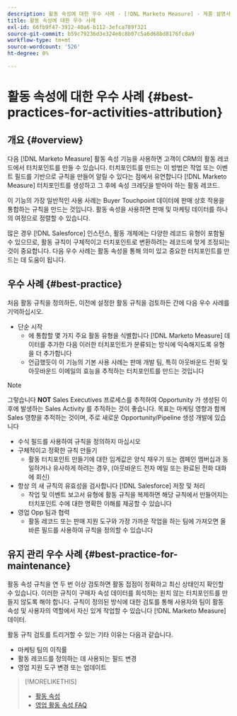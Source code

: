 ```yaml
---
description: 활동 속성에 대한 우수 사례 - [!DNL Marketo Measure] - 제품 설명서
title: 활동 속성에 대한 우수 사례
exl-id: 66fb9f47-3912-40a6-b112-3efca789f321
source-git-commit: b59c79236d3e324e8c8b07c5a6d68bd8176fc8a9
workflow-type: tm+mt
source-wordcount: '526'
ht-degree: 0%

---
```


# 활동 속성에 대한 우수 사례 {#best-practices-for-activities-attribution}

## 개요 {#overview}

다음 [!DNL Marketo Measure] 활동 속성 기능을 사용하면 고객이 CRM의 활동 레코드에서 터치포인트를 만들 수 있습니다. 터치포인트를 만드는 이 방법은 작업 또는 이벤트 필드를 기반으로 규칙을 만들어 알릴 수 있다는 점에서 유연합니다 [!DNL Marketo Measure] 터치포인트를 생성하고 그 후에 속성 크레딧을 받아야 하는 활동 레코드.

이 기능의 가장 일반적인 사용 사례는 Buyer Touchpoint 데이터에 판매 상호 작용을 통합하는 규칙을 만드는 것입니다. 활동 속성을 사용하면 판매 및 마케팅 데이터를 하나의 여정으로 정렬할 수 있습니다.

많은 경우 [!DNL Salesforce] 인스턴스, 활동 개체에는 다양한 레코드 유형이 포함될 수 있으므로, 활동 규칙이 구체적이고 터치포인트로 변환하려는 레코드에 맞게 조정되는 것이 중요합니다. 다음 우수 사례는 활동 속성을 통해 의미 있고 중요한 터치포인트를 만드는 데 도움이 됩니다.

## 우수 사례 {#best-practice}

처음 활동 규칙을 정의하든, 이전에 설정한 활동 규칙을 검토하든 간에 다음 우수 사례를 기억하십시오.

* 단순 시작
   * 에 통합할 몇 가지 주요 활동 유형을 식별합니다 [!DNL Marketo Measure] 데이터를 추가한 다음 이러한 터치포인트가 분류되는 방식에 익숙해지도록 유형을 더 추가합니다
   * 언급했듯이 이 기능의 기본 사용 사례는 판매 개발 팀, 특히 아웃바운드 전화 및 아웃바운드 이메일의 효능을 추적하는 터치포인트를 만드는 것입니다

>[!NOTE]
>
>그렇습니다 **NOT** Sales Executives 프로세스를 추적하여 Opportunity 가 생성된 이후에 발생하는 Sales Activity 를 추적하는 것이 좋습니다. 목표는 마케팅 영향과 함께 Sales 영향을 추적하는 것이며, 주로 새로운 Opportunity/Pipeline 생성 개발에 있습니다

* 수식 필드를 사용하여 규칙을 정의하지 마십시오
* 구체적이고 정확한 규칙 만들기
   * 활동 터치포인트 만들기에 대한 임계값은 양식 채우기 또는 캠페인 멤버십과 동일하거나 유사하게 하려는 경우, (아웃바운드 전자 메일 또는 완료된 전화 대화에 회신)
* 항상 의 새 규칙의 유효성을 검사합니다 [!DNL Salesforce] 저장 및 처리
   * 작업 및 이벤트 보고서 유형에 활동 규칙을 복제하면 해당 규칙에서 만들어지는 터치포인트 수에 대한 명확한 이해를 제공할 수 있습니다
* 영업 Opp 팀과 협력
   * 활동 레코드 또는 판매 지원 도구와 가장 가까운 작업을 하는 팀에 가져오면 올바른 필드를 사용하여 규칙을 정의할 수 있습니다

## 유지 관리 우수 사례 {#best-practice-for-maintenance}

활동 속성 규칙을 연 두 번 이상 검토하면 활동 접점이 정확하고 최신 상태인지 확인할 수 있습니다. 이러한 규칙이 구매자 속성 데이터를 희석하는 원치 않는 터치포인트를 만들지 않도록 해야 합니다. 규칙이 정의된 방식에 대한 검토를 통해 사용자와 팀이 활동 속성 및 사용자의 역할에서 자신 있게 작업할 수 있습니다 [!DNL Marketo Measure] 데이터.

활동 규칙 검토를 트리거할 수 있는 기타 이유는 다음과 같습니다.

* 마케팅 팀의 이직률
* 활동 레코드를 정의하는 데 사용되는 필드 변경
* 영업 지원 도구 변경 또는 업데이트

>[!MORELIKETHIS]
>
>* [활동 속성](/help/advanced-marketo-measure-features/activities-attribution/salesforce-activities-attribution.md)
>* [영업 활동 속성 FAQ](/help/advanced-marketo-measure-features/activities-attribution/activities-attribution-faq.md)


